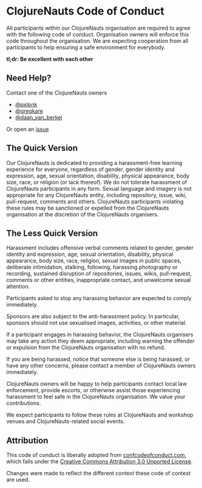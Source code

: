 # ClojureNauts Code of Conduct

All participants within our ClojureNauts organisation are required to agree with the following code of conduct. Organisation owners will enforce this code throughout the organisation. We are expecting cooperation from all participants to help ensuring a safe environment for everybody.

**tl;dr: Be excellent with each other**

## Need Help?

Contact one of the ClojureNauts owners

* [@pxlpnk](https://twitter.com/pxlpnk)
* [@gregkare](https://twitter.com/gregkare)
* [@daan_van_berkel](https://twitter.com/daan_van_berkel)

Or open an [issue](https://github.com/ClojureNauts/code-of-conduct/issues)

## The Quick Version

Our ClojureNauts is dedicated to providing a harassment-free learning experience for everyone, regardless of gender, gender identity and expression, age, sexual orientation, disability, physical appearance, body size, race, or religion (or lack thereof). We do not tolerate harassment of ClojureNauts participants in any form. Sexual language and imagery is not appropriate for any ClojureNauts entity, including repository, issue, wiki, pull-request, comments and others. ClojureNauts participants violating these rules may be sanctioned or expelled from the ClojureNauts organisation at the discretion of the ClojureNauts organisers.

## The Less Quick Version

Harassment includes offensive verbal comments related to gender, gender identity and expression, age, sexual orientation, disability, physical appearance, body size, race, religion, sexual images in public spaces, deliberate intimidation, stalking, following, harassing photography or recording, sustained disruption of repositories, issues, wikis, pull-request, comments or other entities, inappropriate contact, and unwelcome sexual attention.

Participants asked to stop any harassing behavior are expected to comply immediately.

Sponsors are also subject to the anti-harassment policy. In particular, sponsors should not use sexualised images, activities, or other material.

If a participant engages in harassing behavior, the ClojureNauts organisers may take any action they deem appropriate, including warning the offender or expulsion from the ClojureNauts organisation with no refund.

If you are being harassed, notice that someone else is being harassed, or have any other concerns, please contact a member of ClojureNauts owners immediately.

ClojureNauts owners will be happy to help participants contact local law enforcement, provide escorts, or otherwise assist those experiencing harassment to feel safe in the ClojureNauts organisation. We value your contributions.

We expect participants to follow these rules at ClojureNauts and workshop venues and ClojureNauts-related social events.

## Attribution

This code of conduct is liberally adopted from [confcodeofconduct.com][ccc], which falls under the [Creative Commons Attribution 3.0 Unported License][license].

Changes were made to reflect the different context these code of context are used.

[ccc]: http://confcodeofconduct.com/
[license]: http://creativecommons.org/licenses/by/3.0/deed.en_US
